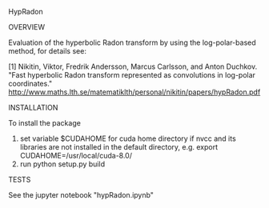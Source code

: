 HypRadon



OVERVIEW

Evaluation of the hyperbolic Radon transform by using the log-polar-based method, for details see:

[1] Nikitin, Viktor, Fredrik Andersson, Marcus Carlsson, and Anton Duchkov. "Fast hyperbolic Radon transform represented as
convolutions in log-polar coordinates." 
http://www.maths.lth.se/matematiklth/personal/nikitin/papers/hypRadon.pdf


INSTALLATION

To install the package 
1) set variable $CUDAHOME for cuda home directory if nvcc and its libraries are not installed in the default directory, 
e.g. export CUDAHOME=/usr/local/cuda-8.0/
2) run python setup.py build


TESTS

See the jupyter notebook "hypRadon.ipynb"
